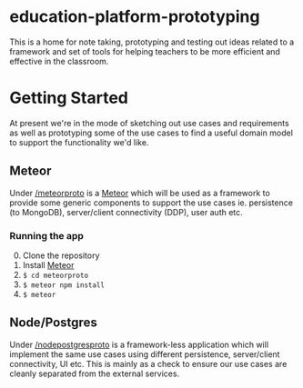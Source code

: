 # education-platform-prototyping

This is a home for note taking, prototyping and testing out ideas related to a 
framework and set of tools for helping teachers to be more efficient and 
effective in the classroom.

# Getting Started

At present we're in the mode of sketching out use cases and requirements as 
well as prototyping some of the use cases to find a useful domain model to
support the functionality we'd like.

## Meteor

Under [/meteorproto](/meteorproto) is a [Meteor](https://www.meteor.com/) 
which will be used as a framework to provide some generic components to support 
the use cases ie. persistence (to MongoDB), server/client connectivity (DDP), 
user auth etc.

### Running the app

0. Clone the repository
0. Install [Meteor](https://www.meteor.com/)
0. `$ cd meteorproto`
0. `$ meteor npm install`
0. `$ meteor`

## Node/Postgres

Under [/nodepostgresproto](/nodepostgresproto) is a framework-less application 
which will implement the same use cases using different persistence, 
server/client connectivity, UI etc. This is mainly as a check to ensure our 
use cases are cleanly separated from the external services.
